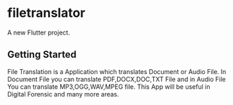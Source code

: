 # filetranslator

A new Flutter project.

## Getting Started

File Translation is a Application which translates Document or Audio File. In Document File you can translate PDF,DOCX,DOC,TXT File and in Audio File You can translate MP3,OGG,WAV,MPEG file. This App will be useful in Digital Forensic and many more areas.    
